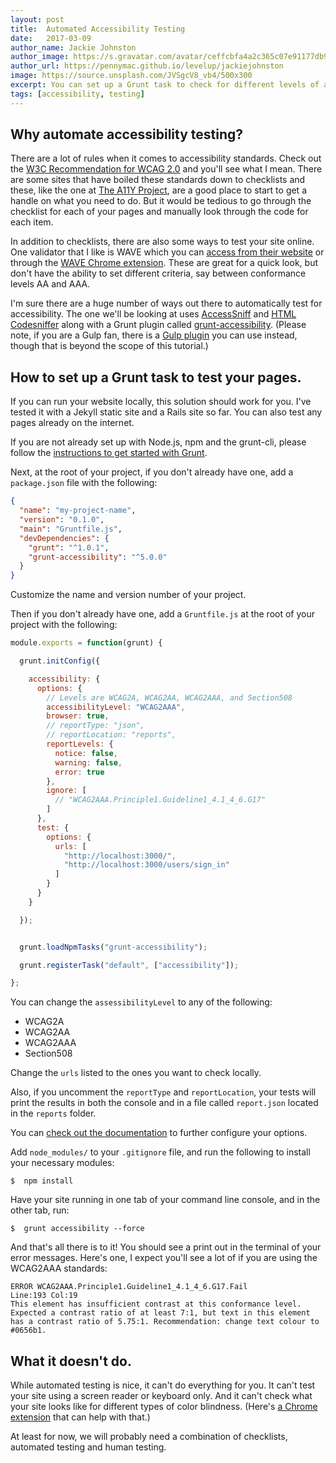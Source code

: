 ```yaml
---
layout: post
title:  Automated Accessibility Testing
date:   2017-03-09
author_name: Jackie Johnston
author_image: https://s.gravatar.com/avatar/ceffcbfa4a2c365c07e91177db9b618c?s=300
author_url: https://pennymac.github.io/levelup/jackiejohnston
image: https://source.unsplash.com/JVSgcV8_vb4/500x300
excerpt: You can set up a Grunt task to check for different levels of accessibility.
tags: [accessibility, testing]
---
```


## Why automate accessibility testing?

There are a lot of rules when it comes to accessibility standards. Check out the [W3C Recommendation for WCAG 2.0](https://www.w3.org/TR/WCAG20/) and you'll see what I mean. There are some sites that have boiled these standards down to checklists and these, like the one at [The A11Y Project](http://a11yproject.com/checklist.html), are a good place to start to get a handle on what you need to do. But it would be tedious to go through the checklist for each of your pages and manually look through the code for each item.

In addition to checklists, there are also some ways to test your site online. One validator that I like is WAVE which you can [access from their website](http://wave.webaim.org/) or through the [WAVE Chrome extension](https://chrome.google.com/webstore/detail/wave-evaluation-tool/jbbplnpkjmmeebjpijfedlgcdilocofh?hl=en-US). These are great for a quick look, but don't have the ability to set different criteria, say between conformance levels AA and AAA.

I'm sure there are a huge number of ways out there to automatically test for accessibility. The one we'll be looking at uses [AccessSniff](https://github.com/yargalot/AccessSniff) and [HTML Codesniffer](https://github.com/squizlabs/HTML_CodeSniffer) along with a Grunt plugin called [grunt-accessibility](https://github.com/yargalot/grunt-accessibility). (Please note, if you are a Gulp fan, there is a [Gulp plugin](https://github.com/yargalot/gulp-accessibility) you can use instead, though that is beyond the scope of this tutorial.)

## How to set up a Grunt task to test your pages.

If you can run your website locally, this solution should work for you. I've tested it with a Jekyll static site and a Rails site so far. You can also test any pages already on the internet.

If you are not already set up with Node.js, npm and the grunt-cli, please follow the [instructions to get started with Grunt](http://gruntjs.com/getting-started).

Next, at the root of your project, if you don't already have one, add a `package.json` file with the following:

```json
{
  "name": "my-project-name",
  "version": "0.1.0",
  "main": "Gruntfile.js",
  "devDependencies": {
    "grunt": "^1.0.1",
    "grunt-accessibility": "^5.0.0"
  }
}
```
Customize the name and version number of your project.

Then if you don't already have one, add a `Gruntfile.js` at the root of your project with the following:

```javascript
module.exports = function(grunt) {

  grunt.initConfig({

    accessibility: {
      options: {
        // Levels are WCAG2A, WCAG2AA, WCAG2AAA, and Section508
        accessibilityLevel: "WCAG2AAA",
        browser: true,
        // reportType: "json",
        // reportLocation: "reports",
        reportLevels: {
          notice: false,
          warning: false,
          error: true
        },
        ignore: [
          // "WCAG2AAA.Principle1.Guideline1_4.1_4_6.G17"
        ]
      },
      test: {
        options: {
          urls: [
            "http://localhost:3000/",
            "http://localhost:3000/users/sign_in"
          ]
        }
      }
    }

  });


  grunt.loadNpmTasks("grunt-accessibility");

  grunt.registerTask("default", ["accessibility"]); 

};
```
You can change the `assessibilityLevel` to any of the following:
 - WCAG2A
 - WCAG2AA
 - WCAG2AAA
 - Section508

Change the `urls` listed to the ones you want to check locally.

Also, if you uncomment the `reportType` and `reportLocation`, your tests will print the results in both the console and in a file called `report.json` located in the `reports` folder.

You can [check out the documentation](https://github.com/yargalot/AccessSniff) to further configure your options.

Add `node_modules/` to your `.gitignore` file, and run the following to install your necessary modules:
```shell
$  npm install
```

Have your site running in one tab of your command line console, and in the other tab, run:

```shell
$  grunt accessibility --force
```

And that's all there is to it! You should see a print out in the terminal of your error messages. Here's one, I expect you'll see a lot of if you are using the WCAG2AAA standards:

```shell
ERROR WCAG2AAA.Principle1.Guideline1_4.1_4_6.G17.Fail
Line:193 Col:19
This element has insufficient contrast at this conformance level. Expected a contrast ratio of at least 7:1, but text in this element has a contrast ratio of 5.75:1. Recommendation: change text colour to #0656b1.
```

## What it doesn't do.

While automated testing is nice, it can't do everything for you. It can't test your site using a screen reader or keyboard only. And it can't check what your site looks like for different types of color blindness. (Here's [a Chrome extension](https://chrome.google.com/webstore/detail/i-want-to-see-like-the-co/jebeedfnielkcjlcokhiobodkjjpbjia) that can help with that.)

At least for now, we will probably need a combination of checklists, automated testing and human testing.